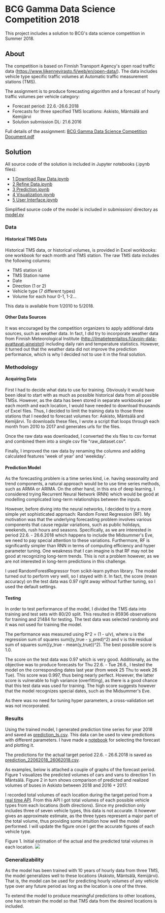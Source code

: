 # BCG Gamma Data Science Competition 2018
This project includes a solution to BCG's data science competition in Summer 2018.

## About
The competition is based on Finnish Transport Agency's open road traffic data
(https://www.liikennevirasto.fi/web/en/open-data/). The data includes vehicle type specific traffic volumes 
at Automatic traffic measurement stations (TMS).

The assignment is to produce forecasting algorithm and a forecast of hourly
traffic volumes per vehicle category:
- Forecast period: 22.6.-26.6.2018
- Forecasts for three specified TMS locations: Askisto, Mäntsälä and Kemijärvi
- Solution submission DL: 21.6.2016

Full details of the assignment: [BCG Gamma Data Science Competition Document.pdf](https://github.com/KovaVeikko/bcg-gamma/blob/master/BCG%20Gamma%20Data%20Science%20Competition%20Document.pdf)

## Solution
All source code of the solution is included in Jupyter notebooks (.ipynb files):
- [1 Download Raw Data.ipynb](https://github.com/KovaVeikko/bcg-gamma/blob/master/1%20Download%20Raw%20Data.ipynb)
- [2 Refine Data.ipynb](https://github.com/KovaVeikko/bcg-gamma/blob/master/2%20Refine%20Data.ipynb)
- [3 Prediction.ipynb](https://github.com/KovaVeikko/bcg-gamma/blob/master/3%20Prediction.ipynb)
- [4 Visualization.ipynb](https://github.com/KovaVeikko/bcg-gamma/blob/master/4%20Visualization.ipynb)
- [5 User Interface.ipynb](https://github.com/KovaVeikko/bcg-gamma/blob/master/5%20User%20Interface.ipynb)

Simplified source code of the model is included in submission/ directory as 
[model.py](https://github.com/KovaVeikko/bcg-gamma/blob/master/submission/model.py)

### Data
#### Historical TMS Data
Historical TMS data, or historical volumes, is provided in Excel workbooks: 
one workbook for each month and TMS station. The raw TMS data includes the following columns: 
- TMS station id 
- TMS Station name
- Date
- Direction (1 or 2)
- Vehicle type (7 different types)
- Volume for each hour 0-1, 1-2...

This data is available from 1/2010 to 5/2018.

#### Other Data Sources
It was encouraged by the competition organizers to apply additional data sources,
such as weather data. In fact, I did try to incorporate weather data from Finnish Meteorological 
Institute (http://ilmatieteenlaitos.fi/avoin-data-avattavat-aineistot) including 
daily rain and temperature statistics. However, it turned out that the weather data did
not improve the prediction performance, which is why I decided not to use it in the final solution.

### Methodology
#### Acquiring Data
First I had to decide what data to use for training. Obviously it would have been ideal to start with 
as much as possible historical data from all possible TMSs. However, as the data has been stored in
separate workbooks per each month and each location, I would have needed to download thousands of
Excel files. Thus, I decided to limit the training data to those three stations that I needed to
forecast volumes for: Askisto, Mäntsälä and Kemijärvi. To downloads these files, I wrote a script that
loops through each month from 2010 to 2017 and generates urls for the files.

Once the raw data was downloaded, I converted the xls files to csv format and combined them into a 
single csv file "raw_dataset.csv".

Finally, I improved the raw data by renaming the columns and adding calculated features
'week of year' and 'weekday'. 

#### Prediction Model
As the forecasting problem is a time series kind, i.e. having seasonality and trend components, 
a natural approach would be to use time series methods, such as ARMA or ARIMA. On the other hand,
in this era of deep learning, I considered trying Recurrent Neural Network (RNN) which would
be good at modelling complicated long-term relationships between the inputs.

However, before diving into the neural networks, I decided to try a more simple yet sophisticated approach: 
Random Forest Regression (RF). My motivation was that the underlying forecasting problem involves various
components that cause regular variations, such as public holidays, weekends, rush hours and seasons.
Specifically, as we are interested in period 22.6. - 26.6.2018 which happens to include the Midsummer's
Eve, we need to pay special attention to these variations. Furthermore, RF is significantly simpler
than RNN in terms of computing efficiency and hyper parameter tuning. One weakness that I can imagine
is that RF may not be good at recognizing long-term trends. This is not a problem however, as we are
not interested in long-term predictions in this challenge.

I used RandomForestRegressor from scikit-learn python library. The model turned out to perform very well, 
so I stayed with it. In fact, the score (mean accuracy) on the test data was 0.97  right away without 
further tuning, so I used the default settings. 

#### Testing
In order to test performance of the model, I divided the TMS data into training and test sets with
80/20 split. This resulted in 85936 observations for training and 21484 for testing.
The test data was selected randomly and it was not used for training the model.

The performance was measured using R^2 = (1 - u/v), where u is the regression
sum of squares sum((y_true - y_pred)^2) and v is the residual
sum of squares sum((y_true - mean(y_true))^2). The best possible score is 1.0.

The score on the test data was 0.97 which is very good. Additionally, as the objective was
to produce forecasts for Thu 22.6. - Tue 26.6., I tested the model on the corresponding dates
last year (from week 25 Thu to week 26 Tue). This score was 0.997, thus being nearly perfect.
However, the latter score is vulnerable to high variance (overfitting), as there is a good 
chance that this test data was used for training. The high score suggests however that the 
model recognizes special dates, such as the Midsummer's Eve.

As there was no need for tuning hyper parameters, a cross-validation set was not incorporated. 

### Results
Using the trained model, I generated prediction time series for year 2018 and saved as 
[prediction_ts.csv](https://github.com/KovaVeikko/bcg-gamma/blob/master/prediction_ts.csv).
This data can be used to view predictions with different parameters. I have made a 
[notebook](https://github.com/KovaVeikko/bcg-gamma/blob/master/5%20User%20Interface.ipynb)
for selecting the forecast and plotting it.

The predictions for the actual target period 22.6. - 26.6.2018 is saved as 
[prediction_22062018_26062018.csv](https://github.com/KovaVeikko/bcg-gamma/blob/master/submission/prediction_22062018_26062018.csv).

As examples, below is attached a couple of graphs of the forecast period.
Figure 1 visualizes the predicted volumes of cars and vans to direction 1 in Mäntsälä.
Figure 2 in turn shows comparison of predicted and realized volumes of buses in Askisto
between 2018 and 2016 + 2017.

I recorded total volumes of each location during the target period from a 
[real time API](https://tie.digitraffic.fi/api/v1/data/tms-data/24403). From this API
I got total volumes of each possible vehicle types from each locations (both directions).
Since my prediction only includes three of seven vehicle types, this data is not accurate.
It however gives an approximate estimate, as the three types represent a major part of the
total volume, thus providing some intuition how well the model performed. I will update 
the figure once I get the accurate figures of each vehicle type. 

<div>
  <label>Figure 1. Initial estimation of the actual and the predicted total volumes in each location.</label>
  <img src="./actual_vs_predicted.png"/>
</div>


### Generalizability
As the model has been trained with 10 years of hourly data from three TMS, the model
generalizes well to these locations (Askisto, Mäntsälä, Kemijärvi). That is, the model
can be used for predicting hourly volumes of any vehicle type over any future period
as long as the location is one of the three.

To extend the model to produce meaningful predictions to other locations, one has to
retrain the model so that TMS data from the desired locations is included.

